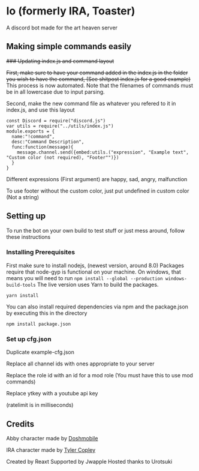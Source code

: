 # Io (formerly IRA, Toaster)
A discord bot made for the art heaven server
## Making simple commands easily

~~### Updating index.js and command layout~~

~~First, make sure to have your command added in the index.js in the folder you wish to have the command, (See shitpost index.js for a good example)~~  
This process is now automated. Note that the filenames of commands must be in all lowercase due to input parsing.

Second, make the new command file as whatever you refered to it in index.js, and use this layout
```
const Discord = require("discord.js")
var utils = require("../utils/index.js")
module.exports = {
  name:"!command",
  desc:"Command Description",
  func:function(message){
    message.channel.send({embed:utils.("expression", "Example text", "Custom color (not required), "Footer"")})
  }
}
```

Different expressions (First argument) are happy, sad, angry, malfunction

To use footer without the custom color, just put undefined in custom color (Not a string)
## Setting up
To run the bot on your own build to test stuff or just mess around, follow these instructions
### Installing Prerequisites
First make sure to install nodejs, (newest version, around 8.0)
Packages require that node-gyp is functional on your machine. On windows, that means you will need to run `npm install --global --production windows-build-tools`
The live version uses Yarn to build the packages. 
```
yarn install
```
You can also install required dependencies via npm and the package.json by executing this in the directory
```
npm install package.json
```

### Set up cfg.json
Duplicate example-cfg.json

Replace all channel ids with ones appropriate to your server

Replace the role id with an id for a mod role (You must have this to use mod commands)

Replace ytkey with a youtube api key

(ratelimit is in milliseconds)



## Credits

Abby character made by [Doshmobile](http://doshmobile.tumblr.com/)

IRA character made by [Tyler Copley](https://twitter.com/divineluke)

Created by Reaxt
Supported by Jwapple
Hosted thanks to Urotsuki